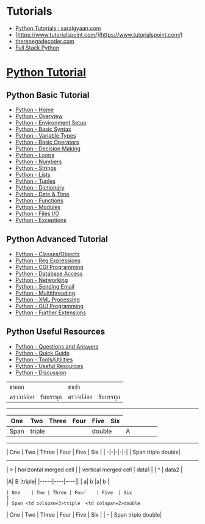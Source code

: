 
# Tutorials

- [Python Tutorials : saralgyaan.com](https://saralgyaan.com/posts/category/python/tutorials/)
- [https://www.tutorialspoint.com/](https://www.tutorialspoint.com/)
- [therenegadecoder.com](https://therenegadecoder.com/category/code/)
- [Full Stack Python](https://www.fullstackpython.com/)

# [Python Tutorial](https://www.tutorialspoint.com/python/index.htm)

## Python Basic Tutorial
-   [Python - Home](https://www.tutorialspoint.com/python/index.htm)
-   [Python - Overview](https://www.tutorialspoint.com/python/python_overview.htm)
-   [Python - Environment Setup](https://www.tutorialspoint.com/python/python_environment.htm)
-   [Python - Basic Syntax](https://www.tutorialspoint.com/python/python_basic_syntax.htm)
-   [Python - Variable Types](https://www.tutorialspoint.com/python/python_variable_types.htm)
-   [Python - Basic Operators](https://www.tutorialspoint.com/python/python_basic_operators.htm)
-   [Python - Decision Making](https://www.tutorialspoint.com/python/python_decision_making.htm)
-   [Python - Loops](https://www.tutorialspoint.com/python/python_loops.htm)
-   [Python - Numbers](https://www.tutorialspoint.com/python/python_numbers.htm)
-   [Python - Strings](https://www.tutorialspoint.com/python/python_strings.htm)
-   [Python - Lists](https://www.tutorialspoint.com/python/python_lists.htm)
-   [Python - Tuples](https://www.tutorialspoint.com/python/python_tuples.htm)
-   [Python - Dictionary](https://www.tutorialspoint.com/python/python_dictionary.htm)
-   [Python - Date & Time](https://www.tutorialspoint.com/python/python_date_time.htm)
-   [Python - Functions](https://www.tutorialspoint.com/python/python_functions.htm)
-   [Python - Modules](https://www.tutorialspoint.com/python/python_modules.htm)
-   [Python - Files I/O](https://www.tutorialspoint.com/python/python_files_io.htm)
-   [Python - Exceptions](https://www.tutorialspoint.com/python/python_exceptions.htm)

## Python Advanced Tutorial
-   [Python - Classes/Objects](https://www.tutorialspoint.com/python/python_classes_objects.htm)
-   [Python - Reg Expressions](https://www.tutorialspoint.com/python/python_reg_expressions.htm)
-   [Python - CGI Programming](https://www.tutorialspoint.com/python/python_cgi_programming.htm)
-   [Python - Database Access](https://www.tutorialspoint.com/python/python_database_access.htm)
-   [Python - Networking](https://www.tutorialspoint.com/python/python_networking.htm)
-   [Python - Sending Email](https://www.tutorialspoint.com/python/python_sending_email.htm)
-   [Python - Multithreading](https://www.tutorialspoint.com/python/python_multithreading.htm)
-   [Python - XML Processing](https://www.tutorialspoint.com/python/python_xml_processing.htm)
-   [Python - GUI Programming](https://www.tutorialspoint.com/python/python_gui_programming.htm)
-   [Python - Further Extensions](https://www.tutorialspoint.com/python/python_further_extensions.htm)

## Python Useful Resources
-   [Python - Questions and Answers](https://www.tutorialspoint.com/python/python_questions_answers.htm)
-   [Python - Quick Guide](https://www.tutorialspoint.com/python/python_quick_guide.htm)
-   [Python - Tools/Utilities](https://www.tutorialspoint.com/python/python_tools_utilities.htm)
-   [Python - Useful Resources](https://www.tutorialspoint.com/python/python_useful_resources.htm)
-   [Python - Discussion](https://www.tutorialspoint.com/python/python_discussion.htm)



<table>
  <tr>
	    <td colspan="2">ขาออก</td>
    <td colspan="2">ขาเข้า</td>
  <tr>
    <td>ตรวจปล่อย</td>
    <td>รับบรรทุก</td>
    <td>ตรวจปล่อย</td>
    <td>รับบรรทุก</td>
    
  </tr>
</table>

----------

| One    | Two | Three | Four | Five  | Six |
|---|---|---|---|---|---|
| Span <td colspan=3>triple  <td colspan=2>double </td>|A|

-----

| One    | Two | Three | Four    | Five  | Six |
| -|-|-|-|-|
| Span <td colspan=3>triple  <td colspan=2>double|


------

| > | horizontal merged cell        |
| vertical merged cell      | data1 |
| ^                        | data2 |

|A| B |<td colspan=2>triple|
|-----|----|----||
|  a| b |a| b |

```
| One    | Two | Three | Four    | Five  | Six 
| -
| Span <td colspan=3>triple  <td colspan=2>double
```
| One    | Two | Three | Four    | Five  | Six |
| -
| Span <td colspan=3>triple  <td colspan=2>double|
<!--stackedit_data:
eyJoaXN0b3J5IjpbLTE5MTUwNzQ4OCwxMzYzODM3NzM1LDUzMD
gxMjIyNiw3OTgyODUxMCwxNzI4NDk3MDk4LC0zMjMyNTYwMzEs
MTk1NDA1NTAzXX0=
-->